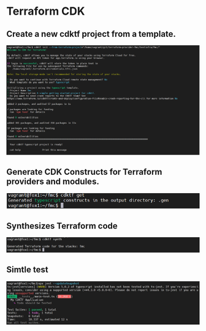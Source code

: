 # Terraform CDK
##  Create a new cdktf project from a template.
![](https://github.com/IaCimprov/terraform-provider-fmc/blob/feature-cdktf/cdktf/cdktf%20init.jpg)
## Generate CDK Constructs for Terraform providers and modules.
![](https://github.com/IaCimprov/terraform-provider-fmc/blob/feature-cdktf/cdktf/cdktf%20get.jpg)
##  Synthesizes Terraform code
![](https://github.com/IaCimprov/terraform-provider-fmc/blob/feature-cdktf/cdktf/cdktf%20synth.jpg)
## Simtle test
![](https://github.com/IaCimprov/terraform-provider-fmc/blob/feature-cdktf/cdktf/simple%20test%20CDK.jpg)
